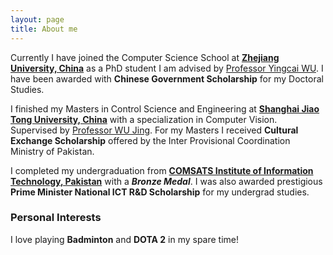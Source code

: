 ```yaml
---
layout: page
title: About me
---
```


Currently I have joined the Computer Science School at [**Zhejiang University, China**](https://www.zju.edu.cn/english/) as a PhD student I am advised by [Professor Yingcai WU](http://www.ycwu.org/). I have been awarded with **Chinese Government Scholarship** for my Doctoral Studies.

I finished my Masters in Control Science and Engineering at [**Shanghai Jiao Tong University, China**](http://en.sjtu.edu.cn/) with a specialization in Computer Vision. Supervised by [Professor WU Jing](http://automation.sjtu.edu.cn/en/ShowPeople.aspx?info_id=417&info_lb=326&flag=224). For my Masters I received **Cultural Exchange Scholarship** offered by the Inter Provisional Coordination Ministry of Pakistan.

I completed my undergraduation from [**COMSATS Institute of Information Technology, Pakistan**](https://www.comsats.edu.pk/) with a **_Bronze Medal_**. I was also awarded prestigious **Prime Minister National ICT R&D Scholarship** for my undergrad studies.

### Personal Interests

I love playing **Badminton** and **DOTA 2** in my spare time!
